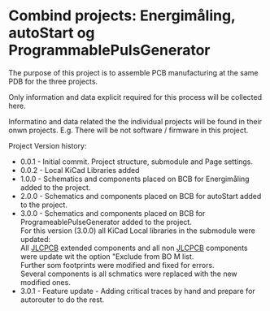 # Combind projects: Energimåling, autoStart og ProgrammablePulsGenerator

The purpose of this project is to assemble PCB manufacturing at the same PDB for the three projects.

Only information and data explicit required for this process will be collected here.

Informatino and data related the the individual projects will be found in their onwn projects. E.g. There will be not software / firmware in this project.

Project Version history:
 * 0.0.1 - Initial commit. Project structure, submodule and Page settings.
 * 0.0.2 - Local KiCad Libraries added
 * 1.0.0 - Schematics and components placed on BCB for Energimåling added to the project.
 * 2.0.0 - Schematics and components placed on BCB for autoStart added to the project.
 * 3.0.0 - Schematics and components placed on BCB for ProgrameablePulseGenerator added to the project.<br>
For this version (3.0.0) all KiCad Local libraries in the submodule were updated:<br>
All [JLCPCB](https://jlcpcb.com/) extended components and all non [JLCPCB](https://jlcpcb.com/) components were update wit the option "Exclude from BO M list.<br>
Further som footprints were modified and fixed for errors.<br>
Several components is all schmatics were replaced with the new modified ones.
* 3.0.1 - Feature update - Adding critical traces by hand and prepare for autorouter to do the rest.
 